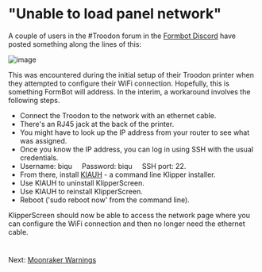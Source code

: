 # "Unable to load panel network"
A couple of users in the #Troodon forum in the [Formbot Discord](https://discord.gg/spAGFK2PnN) have posted something along the lines of this:

![image](https://github.com/500Foods/WelcomeToTroodon/assets/41052272/1d065fd3-f3a8-46fd-bce1-af5c8041c680)

This was encountered during the initial setup of their Troodon printer when they attempted to configure their WiFi connection. Hopefully, this is something FormBot will address. In the interim, a workaround involves the following steps.
- Connect the Troodon to the network with an ethernet cable.
- There's an RJ45 jack at the back of the printer.
- You might have to look up the IP address from your router to see what was assigned.
- Once you know the IP address, you can log in using SSH with the usual credentials.
- Username: biqu &nbsp;&nbsp;&nbsp; Password: biqu &nbsp;&nbsp;&nbsp; SSH port: 22.
- From there, install [KIAUH](https://github.com/dw-0/kiauh) - a command line Klipper installer.
- Use KIAUH to uninstall KlipperScreen.
- Use KIAUH to reinstall KlipperScreen.
- Reboot ('sudo reboot now' from the command line).

KlipperScreen should now be able to access the network page where you can configure the WiFi connection and then no longer need the ethernet cable.

#
Next: [Moonraker Warnings](https://github.com/500Foods/WelcomeToTroodon/blob/main/docs/level_1/moonraker_warnings.md)
